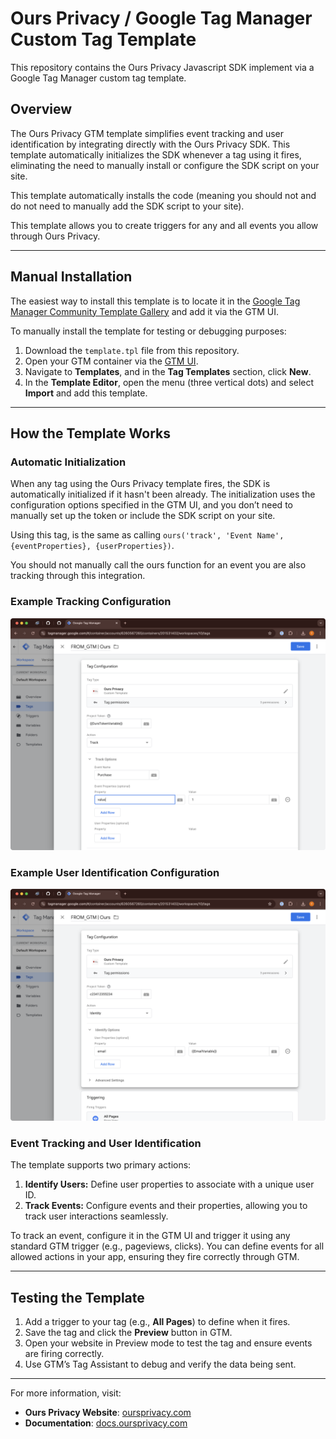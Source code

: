 # Ours Privacy / Google Tag Manager Custom Tag Template

This repository contains the Ours Privacy Javascript SDK implement via a Google Tag Manager custom tag template.

## Overview

The Ours Privacy GTM template simplifies event tracking and user identification by integrating directly with the Ours Privacy SDK. This template automatically initializes the SDK whenever a tag using it fires, eliminating the need to manually install or configure the SDK script on your site.

This template automatically installs the code (meaning you should not and do not need to manually add the SDK script to your site).

This template allows you to create triggers for any and all events you allow through Ours Privacy.

---

## Manual Installation

The easiest way to install this template is to locate it in the [Google Tag Manager Community Template Gallery](https://tagmanager.google.com/gallery/) and add it via the GTM UI.

To manually install the template for testing or debugging purposes:

1. Download the `template.tpl` file from this repository.
2. Open your GTM container via the [GTM UI](https://tagmanager.google.com/).
3. Navigate to **Templates**, and in the **Tag Templates** section, click **New**.
4. In the **Template Editor**, open the menu (three vertical dots) and select **Import** and add this template.

---

## How the Template Works

### Automatic Initialization
When any tag using the Ours Privacy template fires, the SDK is automatically initialized if it hasn't been already. The initialization uses the configuration options specified in the GTM UI, and you don’t need to manually set up the token or include the SDK script on your site.

Using this tag, is the same as calling `ours('track', 'Event Name', {eventProperties}, {userProperties})`.

You should not manually call the ours function for an event you are also tracking through this integration.

### Example Tracking Configuration
![Tracking Setup](./img/gtm-track.png)

### Example User Identification Configuration
![User Identification Setup](./img/gtm-id.png)

### Event Tracking and User Identification
The template supports two primary actions:
1. **Identify Users:** Define user properties to associate with a unique user ID.
2. **Track Events:** Configure events and their properties, allowing you to track user interactions seamlessly.

To track an event, configure it in the GTM UI and trigger it using any standard GTM trigger (e.g., pageviews, clicks). You can define events for all allowed actions in your app, ensuring they fire correctly through GTM.


---

## Testing the Template

1. Add a trigger to your tag (e.g., **All Pages**) to define when it fires.
2. Save the tag and click the **Preview** button in GTM.
3. Open your website in Preview mode to test the tag and ensure events are firing correctly.
4. Use GTM’s Tag Assistant to debug and verify the data being sent.

---

For more information, visit:
- **Ours Privacy Website**: [oursprivacy.com](https://oursprivacy.com)
- **Documentation**: [docs.oursprivacy.com](https://docs.oursprivacy.com)